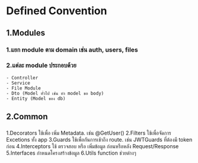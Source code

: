 # Defined Convention

## 1.Modules
### 1.แยก module ตาม domain เช่น auth, users, files
### 2.แต่ละ module ประกอบด้วย
    - Controller
    - Service
    - File Module
    - Dto (Model ทั่วไป เช่น ทำ model ขอ body)
    - Entity (Model ของ db)

## 2.Common
###
  1.Decorators ใช้เพื่อ เพิ่ม Metadata. เช่น @GetUser()
  2.Filters ใช้เพื่อจัดการ Excetions ทั้ง app 
  3.Guards ใช้เพื่อกันการเช้าถึง route. เช่น JWTGuards ที่ต้องมี token ก่อน
  4.Interceptors ใช้ ตรวจสอบ หรือ เพิ่มข้อมูล ก่อนหรือหลัง Request/Response
  5.Interfaces กำหนดโครงสร้างข้อมูล
  6.Utils  function ช่วยต่างๆ
